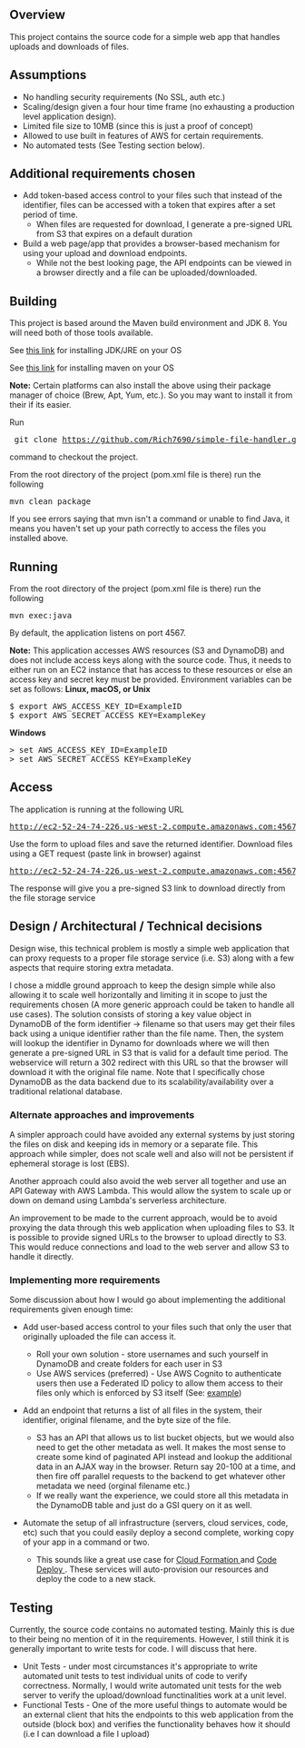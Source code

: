 ## Overview

This project contains the source code for a simple web app that handles uploads and downloads of files.

## Assumptions
- No handling security requirements (No SSL, auth etc.)
- Scaling/design given a four hour time frame (no exhausting a production level application design).
- Limited file size to 10MB (since this is just a proof of concept)
- Allowed to use built in features of AWS for certain requirements.
- No automated tests (See Testing section below).

## Additional requirements chosen
- Add token-based access control to your files such that instead of the identifier, files can be accessed with a token that expires after a set period of time. 
  - When files are requested for download, I generate a pre-signed URL from S3 that expires on a default duration
- Build a web page/app that provides a browser-based mechanism for using your upload and download endpoints. 
  - While not the best looking page, the API endpoints can be viewed in a browser directly and a file can be uploaded/downloaded.

## Building

This project is based around the Maven build environment and JDK 8. You will need both of those tools available.

See <a href="http://openjdk.java.net/install/">this link</a> for installing JDK/JRE on your OS

See <a href="https://maven.apache.org/install.html">this link</a> for installing maven on your OS

**Note:** Certain platforms can also install the above using their package manager of choice (Brew, Apt, Yum, etc.). 
So you may want to install it from their if its easier.

Run <pre> git clone https://github.com/Rich7690/simple-file-handler.git </pre> command to checkout the project.

From the root directory of the project (pom.xml file is there) run the following <pre>mvn clean package</pre>

If you see errors saying that mvn isn't a command or unable to find Java, it means you haven't set up your path correctly to access
the files you installed above.

## Running

From the root directory of the project (pom.xml file is there) run the following <pre>mvn exec:java</pre>

By default, the application listens on port 4567.

**Note:** This application accesses AWS resources (S3 and DynamoDB) and does not include access keys along with the source
code. Thus, it needs to either run on an EC2 instance that has access to these resources or else an access key and secret key must be provided.
Environment variables can be set as follows:
**Linux, macOS, or Unix**
<pre>
$ export AWS_ACCESS_KEY_ID=ExampleID
$ export AWS_SECRET_ACCESS_KEY=ExampleKey
</pre>
**Windows**
<pre>
> set AWS_ACCESS_KEY_ID=ExampleID
> set AWS_SECRET_ACCESS_KEY=ExampleKey
</pre>

## Access

The application is running at the following URL <pre>http://ec2-52-24-74-226.us-west-2.compute.amazonaws.com:4567/</pre>
Use the form to upload files and save the returned identifier.
Download files using a GET request (paste link in browser) against <pre>http://ec2-52-24-74-226.us-west-2.compute.amazonaws.com:4567/file/:identifier</pre>
The response will give you a pre-signed S3 link to download directly from the file storage service

## Design / Architectural / Technical decisions

Design wise, this technical problem is mostly a simple web application that can proxy requests to a proper file storage
service (i.e. S3) along with a few aspects that require storing extra metadata.

I chose a middle ground approach to keep the design simple while also allowing it to scale well horizontally and limiting
it in scope to just the requirements chosen (A more generic approach could be taken to handle all use cases). The solution
consists of storing a key value object in DynamoDB of the form identifier -> filename so that users may get their files back
using a unique identifier rather than the file name. Then, the system will lookup the identifier in Dynamo for downloads where
we will then generate a pre-signed URL in S3 that is valid for a default time period. The webservice will return a 302
redirect with this URL so that the browser will download it with the original file name. Note that I specifically chose
DynamoDB as the data backend due to its scalability/availability over a traditional relational database. 

### Alternate approaches and improvements

A simpler approach could have avoided any external systems by just storing the files on disk and keeping ids in memory or a separate file.
This approach while simpler, does not scale well and also will not be persistent if ephemeral storage is lost (EBS).

Another approach could also avoid the web server all together and use an API Gateway with AWS Lambda. This would allow the system to scale up or down on demand using Lambda's serverless architecture.

An improvement to be made to the current approach, would be to avoid proxying the data through this web application when
uploading files to S3. It is possible to provide signed URLs to the browser to upload directly to S3. This would reduce
connections and load to the web server and allow S3 to handle it directly.

### Implementing more requirements
Some discussion about how I would go about implementing the additional requirements given enough time:

- Add user-based access control to your files such that only the user that originally uploaded the file can access it.
  - Roll your own solution - store usernames and such yourself in DynamoDB and create folders for each user in S3
  - Use AWS services (preferred) - Use AWS Cognito to authenticate users then use a Federated ID policy to allow them access to their files only which is enforced by S3 itself
(See: <a href="https://docs.aws.amazon.com/IAM/latest/UserGuide/reference_policies_examples_s3_cognito-bucket.html">example</a>)

- Add an endpoint that returns a list of all files in the system, their identifier, original filename, and the byte size of the file. 
  - S3 has an API that allows us to list bucket objects, but we would also need to get the other metadata as well. It makes the most sense
to create some kind of paginated API instead and lookup the additional data in an AJAX way in the browser. Return say 20-100 at a time, and then
fire off parallel requests to the backend to get whatever other metadata we need (orginal filename etc.)
  - If we really want the experience, we could store all this metadata in the DynamoDB table and just do a GSI query on it as well.

- Automate the setup of all infrastructure (servers, cloud services, code, etc) such that you could easily deploy a second complete, working copy of your app in a command or two. 
  - This sounds like a great use case for <a href="https://aws.amazon.com/cloudformation/">Cloud Formation </a> and <a href="https://aws.amazon.com/codedeploy/"> Code Deploy </a>.
  These services will auto-provision our resources and deploy the code to a new stack.

## Testing

Currently, the source code contains no automated testing. Mainly this is due to their being no mention of it in the requirements.
However, I still think it is generally important to write tests for code. I will discuss that here.
- Unit Tests - under most circumstances it's appropriate to write automated unit tests to test individual units of code to verify correctness. Normally, I would write automated unit tests for the web server to verify the upload/download functinalities work at a unit level.
- Functional Tests - One of the more useful things to automate would be an external client that hits the endpoints to this web
application from the outside (block box) and verifies the functionality behaves how it should (i.e  I can download a file I upload)
